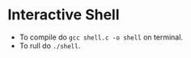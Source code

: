 # Interactive Shell


* To compile do `gcc shell.c -o shell` on terminal.
* To rull do `./shell`.



